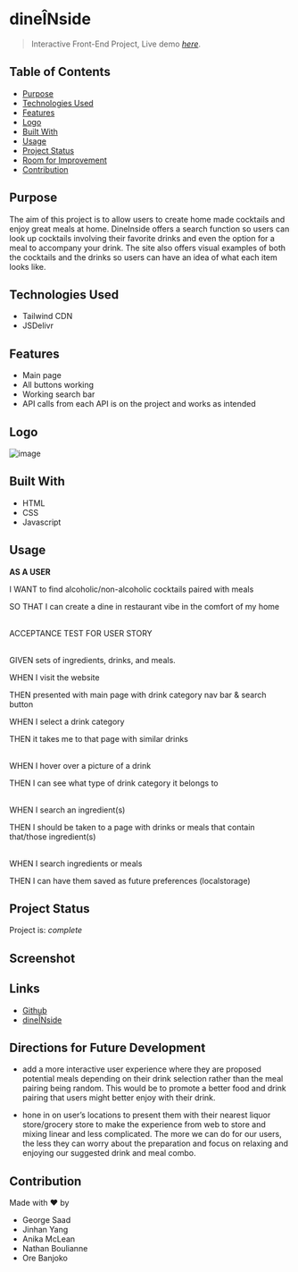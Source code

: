 # dineÎNside 
> Interactive Front-End Project,
> Live demo [_here_](https://weareteam8.github.io/DineInside/). <!-- If you have the project hosted somewhere, include the link here. -->

## Table of Contents
* [Purpose](#purpose)
* [Technologies Used](#technologies-used)
* [Features](#features)
* [Logo](#logo)
* [Built With](#built-with)
* [Usage](#usage)
* [Project Status](#project-status)
* [Room for Improvement](#room-for-improvement)
* [Contribution](#contribution)
<!-- * [License](#license) -->


## Purpose
The aim of this project is to allow users to create home made cocktails and enjoy great meals at home. DineInside offers a search function so users can look up cocktails involving their favorite drinks and even the option for a meal to accompany your drink. The site also offers visual examples of both the cocktails and the drinks so users can have an idea of what each item looks like.
<!-- You don't have to answer all the questions - just the ones relevant to your project. -->


## Technologies Used
- Tailwind CDN
- JSDelivr


## Features
- Main page
- All buttons working
- Working search bar 
- API calls from each API is on the project and works as intended



## Logo
![image](https://user-images.githubusercontent.com/102684089/162097229-b1c661f0-aad0-4c54-81fb-3816f9b128b7.png)
<!-- If you have screenshots you'd like to share, include them here. -->


## Built With 
- HTML 
- CSS
- Javascript 


## Usage
**AS A USER**

I WANT to find alcoholic/non-alcoholic cocktails paired with meals

SO THAT I can create a dine in restaurant vibe in the comfort of my home
<br/><br/>

ACCEPTANCE TEST FOR USER STORY
<br/><br/>

GIVEN sets of ingredients, drinks, and meals. 

WHEN I visit the website

THEN presented with main page with drink category nav bar & search button

WHEN I select a drink category

THEN it takes me to that page with similar drinks
<br/><br/>

WHEN I hover over a picture of a drink

THEN I can see what type of drink category it belongs to
<br/><br/>

WHEN I search an ingredient(s)

THEN I should be taken to a page with drinks or meals that contain that/those ingredient(s)
<br/><br/>

WHEN I search ingredients or meals

THEN I can have them saved as future preferences (localstorage)



## Project Status
Project is:  _complete_

## Screenshot

## Links

- [Github](https://github.com/weareteam8/DineInside)
- [dineÎNside](https://weareteam8.github.io/DineInside/)


## Directions for Future Development

- add a more interactive user experience where they are proposed potential meals depending on their drink selection rather than the meal pairing being random. This would be to promote a better food and drink pairing that users might better enjoy with their drink. 

- hone in on user’s locations to present them with their nearest liquor store/grocery store to make the experience from web to store and mixing linear and less complicated. The more we can do for our users, the less they can worry about the preparation and focus on relaxing and enjoying our suggested drink and meal combo.



## Contribution
Made with ❤️ by
- George Saad
- Jinhan Yang
- Anika McLean
- Nathan Boulianne
- Ore Banjoko

